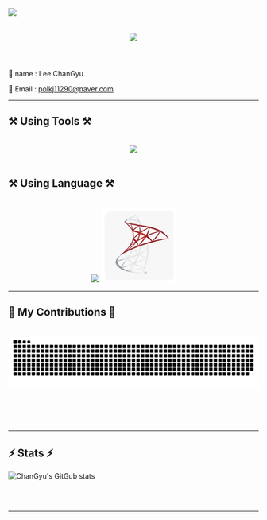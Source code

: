 <img align="left" src="https://visitor-badge.laobi.icu/badge?page_id=c9yu.c9yu" />

<h1 align="center">
    <img src="https://readme-typing-svg.herokuapp.com/?font=Righteous&size=35&center=true&vCenter=true&width=500&height=70&duration=4000&lines=Hi+There!+👋;" />
</h1>

<br/>

<div align="left">
 
 🔭 name : Lee ChanGyu
 
 🌱 Email : polkj11290@naver.com

 <hr/>
 
<h2 align="left">⚒️ Using Tools ⚒️</h2>
<br/>
<div align="center">
    <img src="https://skillicons.dev/icons?i=html,css,visualstudio,vscode,github" />
</div>

<br/>

<h2 align="left">⚒️ Using Language ⚒️</h2>
<br/>
<div align="center">
    <img src="https://skillicons.dev/icons?i=python,c,cpp,cs," />
    <img src="https://raw.githubusercontent.com/c9yu/basic-database-2024/main/imamges/db011.png"><br>
</div>

<hr/>

<div align="left">
  <h2>🐍 My Contributions 🐍</h2>
  <br>
  <img src="https://raw.githubusercontent.com/Platane/snk/output/github-contribution-grid-snake.svg" />
  
  <br/><br/><br/>
</div>

<hr/>

<h2 align="left">⚡ Stats ⚡</h2>

![ChanGyu's GitGub stats](https://github-readme-stats.vercel.app/api?username=c9yu&show_icons=true&theme=radical)

<br/><br/>

<hr/>

<br/>
